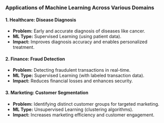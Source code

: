 ### Applications of Machine Learning Across Various Domains

#### 1. **Healthcare: Disease Diagnosis**
   - **Problem:** Early and accurate diagnosis of diseases like cancer.
   - **ML Type:** Supervised Learning (using patient data).
   - **Impact:** Improves diagnosis accuracy and enables personalized treatment.

#### 2. **Finance: Fraud Detection**
   - **Problem:** Detecting fraudulent transactions in real-time.
   - **ML Type:** Supervised Learning (with labeled transaction data).
   - **Impact:** Reduces financial losses and enhances security.

#### 3. **Marketing: Customer Segmentation**
   - **Problem:** Identifying distinct customer groups for targeted marketing.
   - **ML Type:** Unsupervised Learning (clustering algorithms).
   - **Impact:** Increases marketing efficiency and customer engagement.
